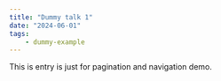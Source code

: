 ```yaml
---
title: "Dummy talk 1"
date: "2024-06-01"
tags:
    - dummy-example
---
```


This is entry is just for pagination and navigation demo.